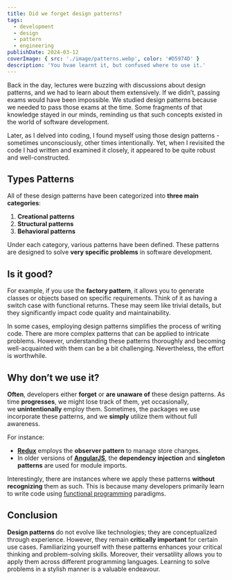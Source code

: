 ```yaml
---
title: Did we forget design patterns?
tags:
  - development
  - design
  - pattern
  - engineering
publishDate: 2024-03-12
coverImage: { src: './image/patterns.webp', color: '#D5974D' }
description: 'You hvae learnt it, but confused where to use it.'
---
```


Back in the day, lectures were buzzing with discussions about design patterns, and we had to learn about them extensively. If we didn’t, passing exams would have been impossible. We studied design patterns because we needed to pass those exams at the time. Some fragments of that knowledge stayed in our minds, reminding us that such concepts existed in the world of software development.

Later, as I delved into coding, I found myself using those design patterns -sometimes unconsciously, other times intentionally. Yet, when I revisited the code I had written and examined it closely, it appeared to be quite robust and well-constructed.

## Types Patterns

All of these design patterns have been categorized into **three main categories**:

1. **Creational patterns**
2. **Structural patterns**
3. **Behavioral patterns**

Under each category, various patterns have been defined. These patterns are designed to solve **very specific problems** in software development.

## Is it good?

For example, if you use the **factory pattern**, it allows you to generate classes or objects based on specific requirements. Think of it as having a switch case with functional returns. These may seem like trivial details, but they significantly impact code quality and maintainability.

In some cases, employing design patterns simplifies the process of writing code. There are more complex patterns that can be applied to intricate problems. However, understanding these patterns thoroughly and becoming well-acquainted with them can be a bit challenging. Nevertheless, the effort is worthwhile.

## Why don’t we use it?

**Often**, developers either **forget** or **are unaware of** these design patterns. As time **progresses**, we might lose track of them, yet occasionally, we **unintentionally** employ them. Sometimes, the packages we use incorporate these patterns, and we **simply** utilize them without full awareness.

For instance:

- [**Redux**](https://redux.js.org/) employs the **observer pattern** to manage store changes.
- In older versions of [**AngularJS**](https://angularjs.org/), the **dependency injection** and **singleton patterns** are used for module imports.

Interestingly, there are instances where we apply these patterns **without recognizing** them as such. This is because many developers primarily learn to write code using [functional programming](https://en.wikipedia.org/wiki/Functional_programming) paradigms.

## Conclusion

**Design patterns** do not evolve like technologies; they are conceptualized through experience. However, they remain **critically important** for certain use cases. Familiarizing yourself with these patterns enhances your critical thinking and problem-solving skills. Moreover, their versatility allows you to apply them across different programming languages. Learning to solve problems in a stylish manner is a valuable endeavour.

